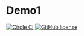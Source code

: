 # Demo1

[![Circle CI](https://circleci.com/gh/ProblemSolver2/test.svg?style=shield)](https://circleci.com/gh/ProblemSolver2/test)
[![GitHub license](https://img.shields.io/badge/license-MIT-blue.svg)](https://raw.githubusercontent.com/circleci/circleci-docs/master/LICENSE)
